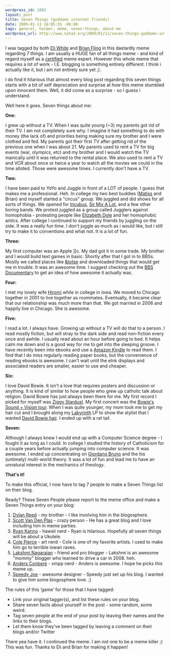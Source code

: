 ```yaml
--- 
wordpress_id: 1601
layout: post
title: Seven Things (goddamn internet friends)
date: 2009-01-11 16:05:55 -06:00
tags: general, harper, meme, seven-things, about-me
wordpress_url: http://www.nata2.org/2009/01/11/seven-things-goddamn-internet-friends/
---
```

<p style="clear: both">I was tagged by both <a href="http://eliw.wordpress.com/2009/01/05/seven-things/">Eli White</a> and <a href="http://flinglog.com/text/seven-things/">Brian Fling</a> in this dastardly meme regarding 7 things. I am usually a HUGE fan of all things meme - and kind of regard myself as a <a href="http://fukung.net">certified</a> meme expert. However this whole meme that requires a lot of work - I.E. blogging is something entirely different. I think i actually like it, but i am not entirely sure yet ;).</p>
<p style="clear: both">I do find it hilarious that almost every blog post regarding this seven things starts with a bit of self deprecation and surprise at how this meme stumbled upon innocent them. Well, it did come as a surprise - so I guess i understand.</p>
<p style="clear: both">Well here it goes. Seven things about me:</p>
<p style="clear: both"><strong>One:</strong></p>
<p style="clear: both">I grew up without a TV. When I was quite young (~3) my parents got rid of their TV. I am not completely sure why. I imagine it had something to do with money (the lack of) and priorities being making sure my brother and I were clothed and fed. My parents got their first TV after getting rid of the previous one when I was about 21. My parents used to rent a TV for big events (war, olympics, etc) and my brother and I would watch the TV manically until it was returned to the rental place. We also used to rent a TV and VCR about once or twice a year to watch all the movies we could in the time alloted. Those were awesome times. I currently don't have a TV.</p>
<p style="clear: both"><strong>Two:</strong></p>
<p style="clear: both">I have been paid to YoYo and Juggle in front of a LOT of people. I guess that makes me a professional. Heh. In college my two best buddies (<a href="http://therats.org">Matiss</a> and Brian) and myself started a "circus" group. We juggled and did shows for all sorts of things. We opened for <a href="http://en.wikipedia.org/wiki/Incubus_(band)">Incubus</a>, <a href="http://en.wikipedia.org/wiki/Sir_Mix_A_Lot">Sir Mix A Lot</a>, and a few other boring bands. We protest juggled as a group called Jugglers against homophobia - protesting people like <a href="http://en.wikipedia.org/wiki/Elizabeth_Dole">Elizabeth Dole</a> and her homophobic antics. After college I continued to support my friends by juggling on the side. It was a really fun time. I don't juggle as much as i would like, but i still try to make it to conventions and what not. It is a lot of fun.</p>
<p style="clear: both"><strong>Three:</strong></p>
<p style="clear: both">My first computer was an Apple ][c. My dad got it in some trade. My brother and I would build text games in basic. Shortly after that I got in to BBSs. Mostly we called places like <a href="http://www.totse.com/">&amp;totse</a> and downloaded things that would get me in trouble. It was an awesome time. I suggest checking out the <a href="http://www.bbsdocumentary.com/">BBS Documentary</a> to get an idea of how awesome it actually was.</p>
<p style="clear: both"><strong>Four:</strong></p>
<p style="clear: both">I met my lovely wife <a href="http://hiromiusagi.com">Hiromi</a> while in college in iowa. We moved to Chicago together in 2001 to live together as roommates. Eventually, it became clear that our relationship was much more than that. We got married in 2006 and happily live in Chicago. She is awesome.</p>
<p style="clear: both"><strong>Five:</strong></p>
<p style="clear: both">I read a lot. I always have. Growing up without a TV will do that to a person. I read mostly fiction, but will stray to the dark side and read non-fiction every once and awhile. I usually read about an hour before going to bed. It helps calm me down and is a good way for me to get into the sleeping groove. I have recently been into ebooks and use a <a href="http://www.amazon.com/gp/product/B000FI73MA?ie=UTF8&amp;tag=nata2productions&amp;link_code=as3&amp;camp=211189&amp;creative=373489&amp;creativeASIN=B000FI73MA">Amazon Kindle</a> to read them. I find that I do miss regularly reading paper books, but the convenience of reading ebooks is awesome. I can't wait until the eInk displays and associated readers are smaller, easier to use and cheaper.</p>
<p style="clear: both"><strong>Six:</strong></p>
<p style="clear: both">I love David Bowie. It isn't a love that requires posters and discussion or anything. It is kind of similar to how people who grew up catholic talk about religion. David Bowie has just always been there for me. My first record I picked for myself was <a href="http://en.wikipedia.org/wiki/The_Rise_and_Fall_of_Ziggy_Stardust_and_the_Spiders_from_Mars">Ziggy Stardust</a>. My first concert was the <a href="http://en.wikipedia.org/wiki/Sound_and_Vision_Tour">Bowie's Sound + Vision tour</a>. When I was quite younger, my mom took me to get my hair cut and I brought along my <a href="http://en.wikipedia.org/wiki/Labyrinth_(film)">Labyrinth</a> LP to show the stylist that I wanted <a href="http://thefanboys.com/wp-content/uploads/2006/11/david_bowie_labyrinth.jpg">David Bowie hair</a>. I ended up with a rat tail.</p>
<p style="clear: both"><strong>Seven:</strong></p>
<p style="clear: both">Although I always knew I would end up with a Computer Science degree - I fought it as long as I could. In college I studied the history of Catholicism for a couple years before actually jumping into computer science. It was awesome. I ended up concentrating on <a href="http://en.wikipedia.org/wiki/Giordano_Bruno">Giordano Bruno</a> and the his (untimely) multi-world theory. It was a lot of fun and lead me to have an unnatural interest in the mechanics of theology.</p>

<ol style="clear: both"></ol>
<p style="clear: both"><strong>That's it!
</strong>
<p style="clear: both">To make this official, I now have to tag 7 people to make a Seven Things list on their blog.</p>
<p style="clear: both">Ready? These Seven People please report to the meme office and make a Seven Things entry on your blog:</p>

<ol style="clear: both">
	<li><a href="http://dylanreed.com">Dylan Reed</a> - my brother - I like involving him in the blogosphere.</li>
	<li><a href="http://morefishthanman.com/">Scott Van Den Plas</a> - crazy person - He has a great blog and I love including him in meme parties.</li>
	<li><a href="http://blog.localkinegrinds.com/">Ryan Kanno</a> - hawaii nerd - Ryan is hilarious. Hopefully all seven things will be about a Ukulele.</li>
	<li><a href="http://prestosamo.blogspot.com/">Cole Pierce</a> - art nerd - Cole is one of my favorite artists. I used to make him go to terrible iowan raves.</li>
	<li><a href="http://lakshvivek.com/">Lakshmi Nagarajan</a> - friend and pro blogger - Lakshmi is an awesome "mommy" blogger who learned to drive a car in 2008. heh.</li>
	<li><a href="http://anders.conbere.org/journal/">Anders Conbere</a> - xmpp nerd - Anders is awesome. I hope he picks this meme up.</li>
	<li><a href="http://www.joevw.com/blog/">Speedy Joe</a> - awesome designer - Speedy just set up his blog. I wanted to give him some blogosphere love. ;)</li>
</ol>
<p style="clear: both">The rules of this ‘game’ for those that I have tagged:</p>

<ul style="clear: both">
	<li>Link your original tagger(s), and list these rules on your blog.</li>
	<li>Share seven facts about yourself in the post - some random, some weird.</li>
	<li>Tag seven people at the end of your post by leaving their names and the links to their blogs.</li>
	<li>Let them know they’ve been tagged by leaving a comment on their blogs and/or Twitter</li>
</ul>
<p style="clear: both">There yea have it. I continued the meme. I am not one to be a meme killer ;) This was fun. Thanks to Eli and Brian for making it happen!</p>

<br class="final-break" style="clear: both" />
